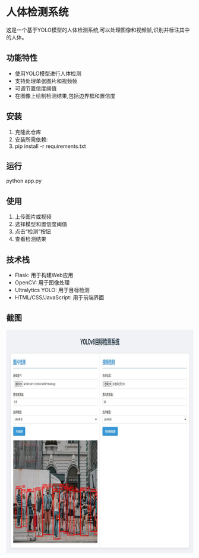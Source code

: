 # 人体检测系统

这是一个基于YOLO模型的人体检测系统,可以处理图像和视频帧,识别并标注其中的人体。

## 功能特性

- 使用YOLO模型进行人体检测
- 支持处理单张图片和视频帧
- 可调节置信度阈值
- 在图像上绘制检测结果,包括边界框和置信度

## 安装

1. 克隆此仓库
2. 安装所需依赖:
3. pip install  -r requirements.txt

## 运行
python app.py

## 使用
1. 上传图片或视频
2. 选择模型和置信度阈值
3. 点击“检测”按钮
4. 查看检测结果

## 技术栈

- Flask: 用于构建Web应用
- OpenCV: 用于图像处理
- Ultralytics YOLO: 用于目标检测
- HTML/CSS/JavaScript: 用于前端界面

## 截图
<img src="index.jpg" alt="HTML标签图片" title="可以控制尺寸" width="1280" height="600">
